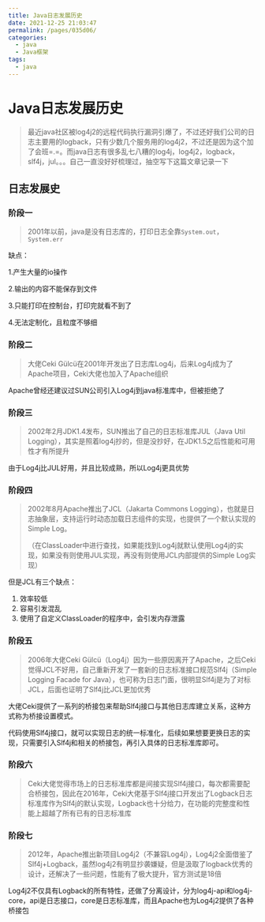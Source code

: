 ```yaml
---
title: Java日志发展历史
date: 2021-12-25 21:03:47
permalink: /pages/035d06/
categories: 
  - java
  - Java框架
tags: 
  - java
---
```

# Java日志发展历史



> 最近java社区被log4j2的远程代码执行漏洞引爆了，不过还好我们公司的日志主要用的logback，只有少数几个服务用的log4j2，不过还是因为这个加了会班=.=。而java日志有很多乱七八糟的log4j，log4j2，logback，slf4j，jul。。。自己一直没好好梳理过，抽空写下这篇文章记录一下



## 日志发展史

### 阶段一

> 2001年以前，java是没有日志库的，打印日志全靠`System.out`，`System.err`

缺点：

1.产生大量的io操作

2.输出的内容不能保存到文件

3.只能打印在控制台，打印完就看不到了

4.无法定制化，且粒度不够细

### 阶段二

> 大佬Ceki Gülcü在2001年开发出了日志库Log4j，后来Log4j成为了Apache项目，Ceki大佬也加入了Apache组织

Apache曾经还建议过SUN公司引入Log4j到java标准库中，但被拒绝了

### 阶段三

> 2002年2月JDK1.4发布，SUN推出了自己的日志标准库JUL（Java Util Logging），其实是照着log4j抄的，但是没抄好，在JDK1.5之后性能和可用性才有所提升

由于Log4j比JUL好用，并且比较成熟，所以Log4j更具优势

### 阶段四

> 2002年8月Apache推出了JCL（Jakarta Commons Logging），也就是日志抽象层，支持运行时动态加载日志组件的实现，也提供了一个默认实现的Simple Log。
>
> （在ClassLoader中进行查找，如果能找到Log4j就默认使用Log4j的实现，如果没有则使用JUL实现，再没有则使用JCL内部提供的Simple Log实现）

但是JCL有三个缺点：

1. 效率较低
2. 容易引发混乱
3. 使用了自定义ClassLoader的程序中，会引发内存泄露

### 阶段五

> 2006年大佬Ceki Gülcü（Log4j）因为一些原因离开了Apache，之后Ceki觉得JCL不好用，自己重新开发了一套新的日志标准接口规范Slf4j（Simple Logging Facade for Java），也可称为日志门面，很明显Slf4j是为了对标JCL，后面也证明了Slf4j比JCL更加优秀

大佬Ceki提供了一系列的桥接包来帮助Slf4j接口与其他日志库建立关系，这种方式称为桥接设置模式。

代码使用Slf4j接口，就可以实现日志的统一标准化，后续如果想要更换日志的实现，只需要引入Slf4j和相关的桥接包，再引入具体的日志标准库即可。

### 阶段六

> Ceki大佬觉得市场上的日志标准库都是间接实现Slf4j接口，每次都需要配合桥接包，因此在2016年，Ceki大佬基于Slf4j接口开发出了Logback日志标准库作为Slf4j的默认实现，Logback也十分给力，在功能的完整度和性能上超越了所有已有的日志标准库

### 阶段七

> 2012年，Apache推出新项目Log4j2（不兼容Log4j），Log4j2全面借鉴了Slf4j+Logback，虽然log4j2有明显抄袭嫌疑，但是汲取了logback优秀的设计，还解决了一些问题，性能有了极大提升，官方测试是18倍

Log4j2不仅具有Logback的所有特性，还做了分离设计，分为log4j-api和log4j-core，api是日志接口，core是日志标准库，而且Apache也为Log4j2提供了各种桥接包

